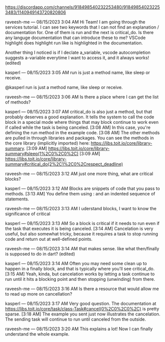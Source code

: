 https://discordapp.com/channels/918498540232253480/918498540232253483/1140949143720820806

raveesh-me — 08/15/2023 3:04 AM
Hi Team!
I am going through the services tutorial. I can see two keywords that I can not find an explanation / documentation for. One of them is run and the next is critical_do. Is there any languge documentation that can introduce these to me? VSCode highlight does highlight run like is highlighted in the documentation.

Another thing I noticed is if I declate a_variable, vscode autocompletion suggests a-variable everytime I want to access it, and it always works! (edited)


kasperl — 08/15/2023 3:05 AM
run is just a method name, like sleep or receive.

@kasperl
run is just a method name, like sleep or receive.

raveesh-me — 08/15/2023 3:06 AM
Is there a place where I can get the list of methods?

kasperl — 08/15/2023 3:07 AM
critical_do is also just a method, but that probably deserves a good explanation. It tells the system to call the code block in a special mode where things that may block continue to work even if called while the task is being canceled.
[3:08 AM]
In this case, you're defining the run method in the example code.
[3:08 AM]
The other methods are pulled in through libraries and packages. You can see the methods in the core library (implicitly imported) here: https://libs.toit.io/core/library-summary.
[3:09 AM]
https://libs.toit.io/core/library-summary#sleep(1%2C0%2C0%2C)
[3:09 AM]
https://libs.toit.io/core/library-summary#critical_do(2%2C1%2C0%2Crespect_deadline)


raveesh-me — 08/15/2023 3:12 AM
just one more thing, what are critical blocks?


kasperl — 08/15/2023 3:12 AM
Blocks are snippets of code that you pass to methods.
[3:13 AM]
You define them using : and an indented sequence of statements.

raveesh-me — 08/15/2023 3:13 AM
I uderstand blocks, I want to know the significance of critical

kasperl — 08/15/2023 3:13 AM
So a block is critical if it needs to run even if the task that executes it is being canceled.
[3:14 AM]
Cancelation is very useful, but also somewhat tricky, because it requires a task to stop running code and return out at well-defined points.

raveesh-me — 08/15/2023 3:14 AM
that makes sense. like what then/finally is supposed to do in dart? (edited)

kasperl — 08/15/2023 3:14 AM
Often you may need some clean up to happen in a finally block, and that is typically where you'll see critical_do.
[3:15 AM]
Yeah, kinda, but cancelation works by letting a task continue to run until it hits a blocking point and then stopping (unwinding) from there.

raveesh-me — 08/15/2023 3:16 AM
Is there a resource that would allow me to read up more on cancellation?

kasperl — 08/15/2023 3:17 AM
Very good question. The documentation at https://libs.toit.io/core/task/class-Task#cancel(0%2C0%2C0%2C) is pretty sparse.
[3:18 AM]
The example you sent just now illustrates the cancelation. The sending task will continue to run until canceled from the outside.

raveesh-me — 08/15/2023 3:20 AM
This explains a lot! Now I can finally understand the whole example.